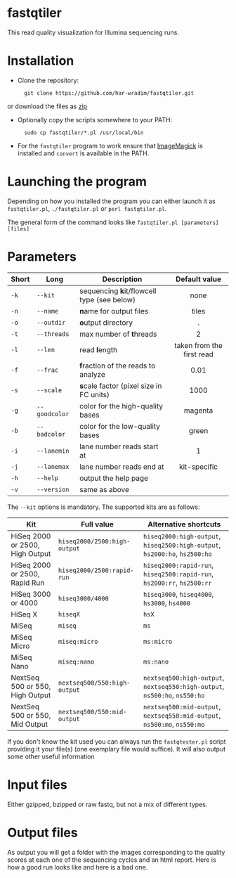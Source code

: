 # fastqtiler

This read quality visualization for Illumina sequencing runs.

Installation
============

* Clone the repository:

		git clone https://github.com/har-wradim/fastqtiler.git

or download the files as [zip](https://github.com/har-wradim/fastqtiler/archive/master.zip)

* Optionally copy the scripts somewhere to your PATH:

		sudo cp fastqtiler/*.pl /usr/local/bin

* For the `fastqtiler` program to work ensure that [ImageMagick](http://www.imagemagick.org/script/index.php) is installed and `convert` is available in the PATH.

Launching the program
=====================

Depending on how you installed the program you can either launch it as `fastqtiler.pl`, `./fastqtiler.pl` or `perl fastqtiler.pl`.

The general form of the command looks like `fastqtiler.pl [parameters] [files]`

Parameters
==========

| **Short** | **Long**      |               **Description**                |     **Default value**     |
|-----------|---------------|----------------------------------------------|:-------------------------:|
| `-k`      | `--kit`       | sequencing **k**it/flowcell type (see below) | none                      |
| `-n`      | `--name`      | **n**ame for output files                    | tiles                     |
| `-o`      | `--outdir`    | **o**utput directory                         | .                         |
| `-t`      | `--threads`   | max number of **t**hreads                    | 2                         |
| `-l`      | `--len`       | read **l**ength                              | taken from the first read |
| `-f`      | `--frac`      | **f**raction of the reads to analyze         | 0.01                      |
| `-s`      | `--scale`     | **s**cale factor (pixel size in FC units)    | 1000                      |
| `-g`      | `--goodcolor` | color for the high-quality bases             | magenta                   |
| `-b`      | `--badcolor`  | color for the low-quality bases              | green                     |
| `-i`      | `--lanemin`   | lane number reads start at                   | 1                         |
| `-j`      | `--lanemax`   | lane number reads end   at                   | kit-specific              |
| `-h`      | `--help`      | output the help page                         |                           |
| `-v`      | `--version`   | same as above                                |                           |

The `--kit` options is mandatory. The supported kits are as follows:

| **Kit**                         | **Full value**               | **Alternative shortcuts**                                                  |
|---------------------------------|------------------------------|----------------------------------------------------------------------------|
| HiSeq 2000 or 2500, High Output | `hiseq2000/2500:high-output` | `hiseq2000:high-output`, `hiseq2500:high-output`, `hs2000:ho`, `hs2500:ho` |
| HiSeq 2000 or 2500, Rapid Run   | `hiseq2000/2500:rapid-run`   | `hiseq2000:rapid-run`, `hiseq2500:rapid-run`, `hs2000:rr`, `hs2500:rr`     |
| HiSeq 3000 or 4000              | `hiseq3000/4000`             | `hiseq3000`, `hiseq4000`, `hs3000`, `hs4000`                               |
| HiSeq X                         | `hiseqX`                     | `hsX`                                                                      |
| MiSeq                           | `miseq`                      | `ms`                                                                       |
| MiSeq Micro                     | `miseq:micro`                | `ms:micro`                                                                 |
| MiSeq Nano                      | `miseq:nano`                 | `ms:nano`                                                                  |
| NextSeq 500 or 550, High Output | `nextseq500/550:high-output` | `nextseq500:high-output`, `nextseq550:high-output`, `ns500:ho`, `ns550:ho` |
| NextSeq 500 or 550, Mid Output  | `nextseq500/550:mid-output`  | `nextseq500:mid-output`, `nextseq550:mid-output`, `ns500:mo`, `ns550:mo`   |

If you don't know the kit used you can always run the `fastqtester.pl` script providing it your file(s) (one exemplary file would suffice). It will also output some other useful information

Input files
===========

Either gzipped, bzipped or raw fastq, but not a mix of different types.

Output files
============

As output you will get a folder with the images corresponding to the quality scores at each one of the sequencing cycles and an html report. Here is how a good run looks like and here is a bad one.
